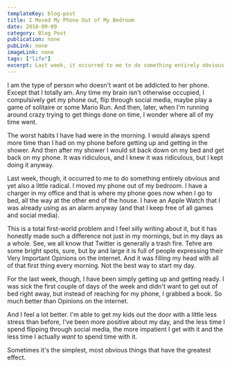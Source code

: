 ```yaml
---
templateKey: blog-post
title: I Moved My Phone Out of My Bedroom
date: 2018-09-09
category: Blog Post
publication: none
pubLink: none
imageLink: none
tags: ["life"]
excerpt: Last week, it occurred to me to do something entirely obvious and yet also a little radical. I moved my phone out of my bedroom.
---
```

I am the type of person who doesn't want ot be addicted to her phone. Except that I totally am. Any time my brain isn't otherwise occupied, I compulsively get my phone out, flip through social media, maybe play a game of solitaire or some Mario Run. And then, later, when I'm running around crazy trying to get things done on time, I wonder where all of my time went.

The worst habits I have had were in the morning. I would always spend more time than I had on my phone before getting up and getting in the shower. And then after my shower I would sit back down on my bed and get back on my phone. It was ridiculous, and I knew it was ridiculous, but I kept doing it anyway.

Last week, though, it occurred to me to do something entirely obvious and yet also a little radical. I moved my phone out of my bedroom. I have a charger in my office and that is where my phone goes now when I go to bed, all the way at the other end of the house. I have an Apple Watch that I was already using as an alarm anyway (and that I keep free of all games and social media).

This is a total first-world problem and I feel silly writing about it, but it has honestly made such a difference not just in my mornings, but in my days as a whole. See, we all know that Twitter is generally a trash fire. Tehre are some bright spots, sure, but by and large it is full of people expressing their Very Important Opinions on the internet. And it was filling my head with all of that first thing every morning. Not the best way to start my day.

For the last week, though, I have been simply getting up and getting ready. I was sick the first couple of days of the week and didn't want to get out of bed right away, but instead of reaching for my phone, I grabbed a book. So much better than Opinions on the internet.

And I feel a lot better. I'm able to get my kids out the door with a little less stress than before, I've been more positive about my day, and the less time I spend flipping through social media, the more impatient I get with it and the less time I actually _want_ to spend time with it.

Sometimes it's the simplest, most obvious things that have the greatest effect.
